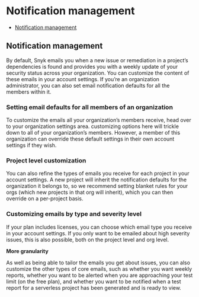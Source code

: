 # Notification management

* [ Notification management](https://github.com/snyk/user-docs/tree/58f91d848e16ddf2ffcca3711d6b8852412be402/hc/en-us/articles/360004037657-Notification-management/README.md)

## Notification management

By default, Snyk emails you when a new issue or remediation in a project’s dependencies is found and provides you with a weekly update of your security status across your organization. You can customize the content of these emails in your account settings. If you’re an organization administrator, you can also set email notification defaults for all the members within it.

### Setting email defaults for all members of an organization

To customize the emails all your organization’s members receive, head over to your organization settings area. customizing options here will trickle down to all of your organization’s members. However, a member of this organization can override these default settings in their own account settings if they wish.

### Project level customization

You can also refine the types of emails you receive for each project in your account settings. A new project will inherit the notification defaults for the organization it belongs to, so we recommend setting blanket rules for your orgs \(which new projects in that org will inherit\), which you can then override on a per-project basis.

### Customizing emails by type and severity level

If your plan includes licenses, you can choose which email type you receive in your account settings. If you only want to be emailed about high severity issues, this is also possible, both on the project level and org level.

**More granularity**

As well as being able to tailor the emails you get about issues, you can also customize the other types of core emails, such as whether you want weekly reports, whether you want to be alerted when you are approaching your test limit \(on the free plan\), and whether you want to be notified when a test report for a serverless project has been generated and is ready to view.

